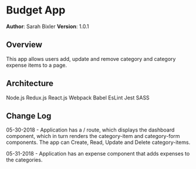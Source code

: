 # Budget App
**Author**: Sarah Bixler
**Version**: 1.0.1
## Overview
This app allows users add, update and remove category and category expense items to a page.

## Architecture
Node.js
Redux.js
React.js
Webpack
Babel
EsLint
Jest
SASS


## Change Log
05-30-2018 - Application has a / route, which displays the dashboard component, which in turn renders the category-item and category-form components.  The app can Create, Read, Update and Delete category-items. 

05-31-2018 - Application has an expense component that adds expenses to the categories.